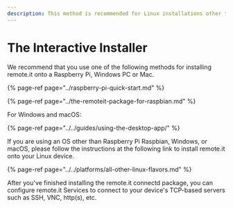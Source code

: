 ```yaml
---
description: This method is recommended for Linux installations other than Raspbian.
---
```


# The Interactive Installer

We recommend that you use one of the following methods for installing remote.it onto a Raspberry Pi, Windows PC or Mac.

{% page-ref page="../raspberry-pi-quick-start.md" %}

{% page-ref page="../the-remoteit-package-for-raspbian.md" %}

For Windows and macOS:

{% page-ref page="../../guides/using-the-desktop-app/" %}

If you are using an OS other than Raspberry Pi Raspbian, Windows, or macOS, please follow the instructions at the following link to install remote.it onto your Linux device.

{% page-ref page="../../platforms/all-other-linux-flavors.md" %}

After you've finished installing the remote.it connectd package, you can configure remote.it Services to connect to your device's TCP-based servers such as SSH, VNC, http\(s\), etc.

